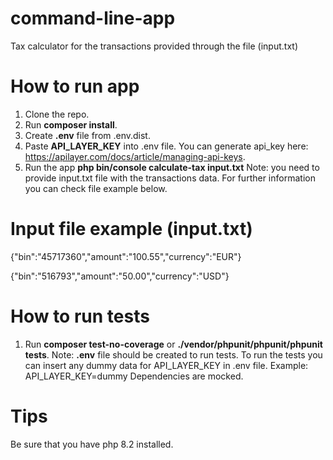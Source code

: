 # command-line-app
Tax calculator for the transactions provided through the file (input.txt)


# How to run app
1. Clone the repo.
2. Run **composer install**.
3. Create **.env** file from .env.dist.
4. Paste **API_LAYER_KEY** into .env file. 
You can generate api_key here: https://apilayer.com/docs/article/managing-api-keys.
5. Run the app **php bin/console calculate-tax input.txt** 
Note: you need to provide input.txt file with the transactions data. 
For further information you can check file example below.


# Input file example (input.txt)

{"bin":"45717360","amount":"100.55","currency":"EUR"}

{"bin":"516793","amount":"50.00","currency":"USD"}


# How to run tests
1. Run **composer test-no-coverage** or **./vendor/phpunit/phpunit/phpunit tests**.
Note: **.env** file should be created to run tests. 
To run the tests you can insert any dummy data for API_LAYER_KEY in .env file.
Example: API_LAYER_KEY=dummy
Dependencies are mocked.


# Tips
Be sure that you have php 8.2 installed.
